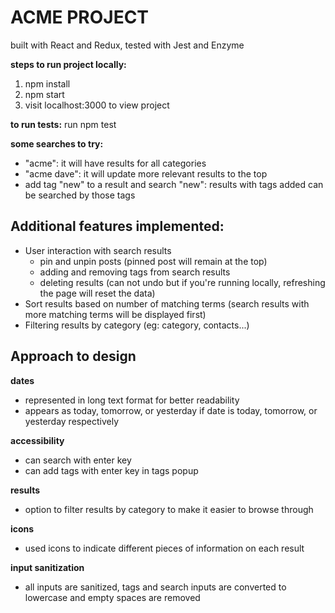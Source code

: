 

# ACME PROJECT
built with React and Redux, tested with Jest and Enzyme

**steps to run project locally:**
1. npm install
2. npm start
3. visit localhost:3000 to view project

**to run tests:**
run npm test

**some searches to try:**
* "acme": it will have results for all categories
* "acme dave": it will update more relevant results to the top
* add tag "new" to a result and search "new": results with tags added can be searched by those tags

## Additional features implemented:
 * User interaction with search results 
     * pin and unpin posts (pinned post will remain at the top)
     * adding and removing tags from search results
     * deleting results (can not undo but if you're running locally, refreshing the page will reset the data)
 * Sort results based on number of matching terms (search results with more matching terms will be displayed first) 
 * Filtering results by category (eg: category, contacts...)
 
## Approach to design
**dates** 
 * represented in long text format for better readability 
 * appears as today, tomorrow, or yesterday if date is today, tomorrow, or yesterday respectively
 
**accessibility**
 * can search with enter key
 * can add tags with enter key in tags popup

**results**
 * option to filter results by category to make it easier to browse through
 
**icons**
 * used icons to indicate different pieces of information on each result

**input sanitization**
* all inputs are sanitized, tags and search inputs are converted to lowercase and empty spaces are removed

